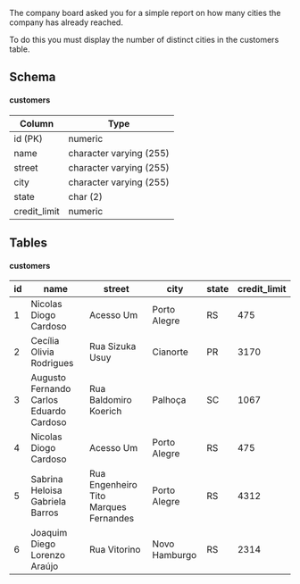The company board asked you for a simple report on how many cities the company has already reached.

To do this you must display the number of distinct cities in the customers table.

## Schema
#### customers
| Column | Type |
|--------|------|
| id (PK) | numeric |
| name | character varying (255) |
| street | character varying (255) |
| city | character varying (255) |
| state | char (2) |
| credit_limit | numeric |
 
## Tables
#### customers
| id | name | street | city | state | credit_limit |
|----|------|--------|------|-------|--------------|
| 1 | Nicolas Diogo Cardoso | Acesso Um | Porto Alegre | RS | 475 |
| 2 | Cecília Olivia Rodrigues | Rua Sizuka Usuy | Cianorte | PR | 3170 |
| 3 | Augusto Fernando Carlos Eduardo Cardoso | Rua Baldomiro Koerich | Palhoça | SC | 1067 |
| 4 | Nicolas Diogo Cardoso | Acesso Um | Porto Alegre | RS | 475 |
| 5 | Sabrina Heloisa Gabriela Barros | Rua Engenheiro Tito Marques Fernandes | Porto Alegre | RS | 4312 |
| 6 | Joaquim Diego Lorenzo Araújo | Rua Vitorino | Novo Hamburgo | RS | 2314 |